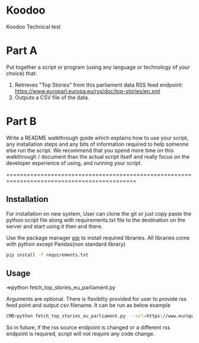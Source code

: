 # Koodoo
Koodoo Technical test

# Part A
Put together a script or program (using any language or technology of your choice) that:

1. Retrieves "Top Stories" from this parliament data RSS feed endpoint: https://www.europarl.europa.eu/rss/doc/top-stories/en.xml
2. Outputs a CSV file of the data.

# Part B
Write a README walkthrough guide which explains how to use your script, any installation steps and any bits of information required to help someone else run the script.
We recommend that you spend more time on this walkthrough / document than the actual script itself and really focus on the developer experience of using, and running your script.

============================================================================================

## Installation

For installation on new system, User can clone the git or just copy paste the python script file along with requirements.txt file to the destination on the server and start using it then and there.

Use the package manager [pip](https://pip.pypa.io/en/stable/) to install required libraries.
All libraries come with python except Pandas(non standard library)

```bash
pip install -f requirements.txt
```

## Usage
=>python fetch_top_stories_eu_parliament.py

Arguments are optional.
There is flexiblity provided for user to provide rss feed point and output csv filename. It can be run as below example

```bash
CMD>python fetch_top_stories_eu_parliament.py  --url=https://www.europarl.europa.eu/rss/doc/top-stories/en.xml --output_csv_filename=eu-rss.csv
```

So in future, if the rss source endpoint is changed or a different rss endpoint is required, script will not require any code change.
